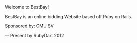 Welcome to BestBay!

BestBay is an online bidding Website based off Ruby on Rails.

Sponsored by: CMU SV

-- Present by RubyDart 2012
